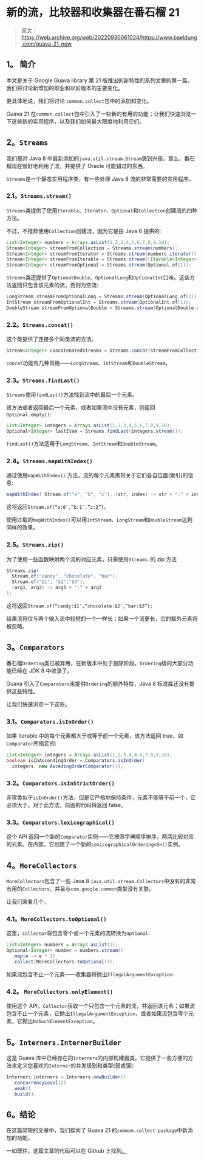 # 新的流，比较器和收集器在番石榴 21

> 原文：<https://web.archive.org/web/20220930061024/https://www.baeldung.com/guava-21-new>

## **1。** ****简介****

本文是关于 Google Guava library 第 21 版推出的新特性的系列文章的第一篇。我们将讨论新增加的职业和以前版本的主要变化。

更具体地说，我们将讨论 `common.collect`包中的添加和变化。

Guava 21 在`common.collect`包中引入了一些新的有用的功能；让我们快速浏览一下这些新的实用程序，以及我们如何最大限度地利用它们。

## 2。`Streams`

我们都对 Java 8 中最新添加的`java.util.stream.Stream`感到兴奋。那么，番石榴现在很好地利用了流，并提供了 Oracle 可能错过的东西。

`Streams`是一个静态实用程序类，有一些处理 Java 8 流的非常需要的实用程序。

### 2.1。`Streams.stream()`

`Streams`类提供了使用`Iterable`、`Iterator`、`Optional`和`Collection`创建流的四种方法。

不过，不推荐使用`Collection`创建流，因为它是由 Java 8 提供的:

```java
List<Integer> numbers = Arrays.asList(1,2,3,4,5,6,7,8,9,10);
Stream<Integer> streamFromCollection = Streams.stream(numbers);
Stream<Integer> streamFromIterator = Streams.stream(numbers.iterator());
Stream<Integer> streamFromIterable = Streams.stream((Iterable<Integer>) numbers);
Stream<Integer> streamFromOptional = Streams.stream(Optional.of(1)); 
```

`Streams`类还提供了`OptionalDouble`、`OptionalLong`和`OptionalInt`口味。这些方法返回只包含该元素的流，否则为空流:

```java
LongStream streamFromOptionalLong = Streams.stream(OptionalLong.of(1));
IntStream streamFromOptionalInt = Streams.stream(OptionalInt.of(1));
DoubleStream streamFromOptionalDouble = Streams.stream(OptionalDouble.of(1.0));
```

### 2.2。`Streams.concat()`

这个类提供了连接多个同类流的方法。

```java
Stream<Integer> concatenatedStreams = Streams.concat(streamFromCollection, streamFromIterable,streamFromIterator);
```

`concat`功能有几种风格——`LongStream`、`IntStream`和`DoubleStream`。

### 2.3。`Streams.findLast()`

`Streams`使用`findLast()`方法找到流中的最后一个元素。

该方法或者返回最后一个元素，或者如果流中没有元素，则返回`Optional.empty()`:

```java
List<Integer> integers = Arrays.asList(1,2,3,4,5,6,7,8,9,10);
Optional<Integer> lastItem = Streams.findLast(integers.stream());
```

`findLast()`方法适用于`LongStream`、`IntStream`和`DoubleStream`。

### 2.4。`Streams.mapWithIndex()`

通过使用`mapWithIndex()` 方法，流的每个元素携带关于它们各自位置(索引)的信息:

```java
mapWithIndex( Stream.of("a", "b", "c"), (str, index) -> str + ":" + index)
```

这将返回`Stream.of(“a:0″,”b:1″,”c:2”)`。

使用过载的`mapWithIndex()`可以用`IntStream`、`LongStream`和`DoubleStream`达到同样的效果。

### 2.5。`Streams.zip()`

为了使用一些函数映射两个流的对应元素，只需使用`Streams:`的 zip 方法

```java
Streams.zip(
  Stream.of("candy", "chocolate", "bar"),
  Stream.of("$1", "$2","$3"),
  (arg1, arg2) -> arg1 + ":" + arg2
);
```

这将返回`Stream.of(“candy:$1″,”chocolate:$2″,”bar:$3”);`

结果流将仅与两个输入流中较短的一个一样长；如果一个流更长，它的额外元素将被忽略。

## 3。`Comparators`

番石榴`Ordering`类已被弃用，在新版本中处于删除阶段。`Ordering`级的大部分功能已经在 JDK 8 中收录了。

Guava 引入了`Comparators`来提供`Ordering`的额外特性，Java 8 标准库还没有提供这些特性。

让我们快速浏览一下这些。

### 3.1。`Comparators.isInOrder()`

如果 Iterable 中的每个元素都大于或等于前一个元素，该方法返回 true，如`Comparator`所指定的:

```java
List<Integer> integers = Arrays.asList(1,2,3,4,4,6,7,8,9,10);
boolean isInAscendingOrder = Comparators.isInOrder(
  integers, new AscedingOrderComparator());
```

### 3.2。`Comparators.isInStrictOrder()`

非常类似于`isInOrder()`方法，但是它严格地保持条件，元素不能等于前一个，它必须大于。对于此方法，前面的代码将返回 false。

### 3.3。`Comparators.lexicographical()`

这个 API 返回一个新的`Comparator`实例——它按照字典顺序排序，两两比较对应的元素。在内部，它创建了一个新的`LexicographicalOrdering<S>()`实例。

## 4。`MoreCollectors`

`MoreCollectors`包含了一些 Java 8 `java.util.stream.Collectors`中没有的非常有用的`Collectors`，并且与`com.google.common`类型没有关联。

让我们来看几个。

### 4.1。`MoreCollectors.toOptional()`

这里，`Collector`将包含零个或一个元素的流转换为`Optional`:

```java
List<Integer> numbers = Arrays.asList(1);
Optional<Integer> number = numbers.stream()
  .map(e -> e * 2)
  .collect(MoreCollectors.toOptional());
```

如果流包含不止一个元素——收集器将抛出`IllegalArgumentException.` 

### 4.2。 `MoreCollectors.onlyElement()`

使用这个 API，`Collector`获取一个只包含一个元素的流，并返回该元素；如果流包含不止一个元素，它抛出`IllegalArgumentException`，或者如果流包含零个元素，它抛出`NoSuchElementException`。

## 5。`Interners.InternerBuilder`

这是 Guava 库中已经存在的`Interners`的内部构建器类。它提供了一些方便的方法来定义您喜欢的`Interner`的并发级别和类型(弱或强):

```java
Interners interners = Interners.newBuilder()
  .concurrencyLevel(2)
  .weak()
  .build();
```

## 6。结论

在这篇简短的文章中，我们探索了 Guava 21 的`common.collect package`中新添加的功能。

一如既往，这篇文章的代码可以在 Github 上找到[。](https://web.archive.org/web/20221128112341/https://github.com/eugenp/tutorials/tree/master/guava-modules/guava-21)